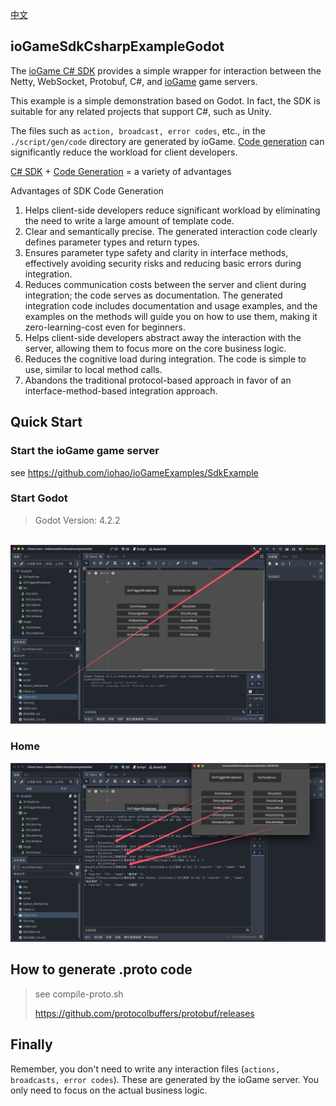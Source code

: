 [中文](./README_CN.md)



## ioGameSdkCsharpExampleGodot

The [ioGame C# SDK](https://github.com/iohao/ioGame/issues/205) provides a simple wrapper for interaction between the Netty, WebSocket, Protobuf, C#, and [ioGame](https://github.com/iohao/ioGame/) game servers.



This example is a simple demonstration based on Godot. In fact, the SDK is suitable for any related projects that support C#, such as Unity.



The files such as `action, broadcast, error codes`, etc., in the `./script/gen/code` directory are generated by ioGame. [Code generation](https://github.com/iohao/ioGame/issues/328) can significantly reduce the workload for client developers.



[C# SDK](https://github.com/iohao/ioGame/issues/205) + [Code Generation](https://github.com/iohao/ioGame/issues/328) = a variety of advantages



Advantages of SDK Code Generation

1. Helps client-side developers reduce significant workload by eliminating the need to write a large amount of template code.
2. Clear and semantically precise. The generated interaction code clearly defines parameter types and return types.
3. Ensures parameter type safety and clarity in interface methods, effectively avoiding security risks and reducing basic errors during integration.
4. Reduces communication costs between the server and client during integration; the code serves as documentation. The generated integration code includes documentation and usage examples, and the examples on the methods will guide you on how to use them, making it zero-learning-cost even for beginners.
5. Helps client-side developers abstract away the interaction with the server, allowing them to focus more on the core business logic.
6. Reduces the cognitive load during integration. The code is simple to use, similar to local method calls.
7. Abandons the traditional protocol-based approach in favor of an interface-method-based integration approach.



## Quick Start

### Start the ioGame game server

see https://github.com/iohao/ioGameExamples/SdkExample



### Start Godot

> Godot Version: 4.2.2

​	![](./doc/EnterSdkExample.png)



### Home

![](./doc/home.png)



## How to generate .proto code

> see compile-proto.sh
>
> https://github.com/protocolbuffers/protobuf/releases




## Finally

Remember, you don't need to write any interaction files (`actions, broadcasts, error codes`). These are generated by the ioGame server. You only need to focus on the actual business logic.

